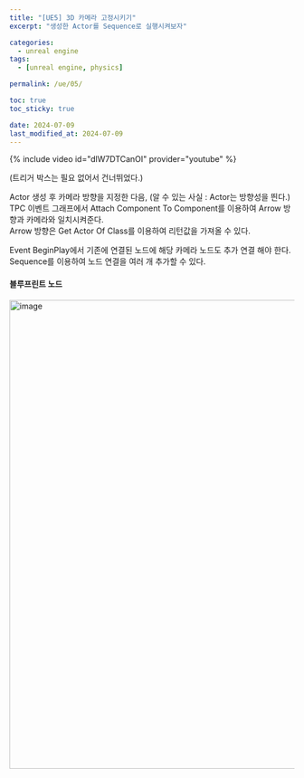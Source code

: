```yaml
---
title: "[UE5] 3D 카메라 고정시키기"
excerpt: "생성한 Actor를 Sequence로 실행시켜보자"

categories:
  - unreal engine
tags:
  - [unreal engine, physics]

permalink: /ue/05/

toc: true
toc_sticky: true

date: 2024-07-09
last_modified_at: 2024-07-09
---
```


{% include video id="dlW7DTCanOI" provider="youtube" %}   

(트리거 박스는 필요 없어서 건너뛰었다.) 



Actor 생성 후 카메라 방향을 지정한 다음, (알 수 있는 사실 : Actor는 방향성을 띈다.)  
TPC 이벤트 그래프에서 Attach Component To Component를 이용하여 Arrow 방향과 카메라와 일치시켜준다.  
Arrow 방향은 Get Actor Of Class를 이용하여 리턴값을 가져올 수 있다.


Event BeginPlay에서 기존에 연결된 노드에 해당 카메라 노드도 추가 연결 해야 한다.  
Sequence를 이용하여 노드 연결을 여러 개 추가할 수 있다.  

#### 블루프린트 노드
<img width="829" alt="image" src="https://github.com/choiiis/minimal-mistakes-choiiis-customized/assets/37493453/63d0a3e3-9b77-4199-88ca-5774eea31745">


